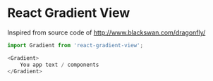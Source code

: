 # React Gradient View

Inspired from source code of http://www.blackswan.com/dragonfly/

```js
import Gradient from 'react-gradient-view';

<Gradient>
	You app text / components
</Gradient>